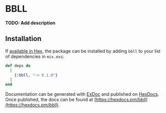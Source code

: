 # BBLL

**TODO: Add description**

## Installation

If [available in Hex](https://hex.pm/docs/publish), the package can be installed
by adding `bbll` to your list of dependencies in `mix.exs`:

```elixir
def deps do
  [
    {:bbll, "~> 0.1.0"}
  ]
end
```

Documentation can be generated with [ExDoc](https://github.com/elixir-lang/ex_doc)
and published on [HexDocs](https://hexdocs.pm). Once published, the docs can
be found at [https://hexdocs.pm/bbll](https://hexdocs.pm/bbll).

